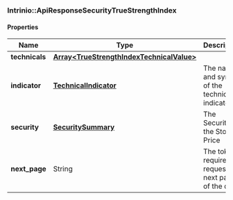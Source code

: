 

[//]: # (CLASS:Intrinio::ApiResponseSecurityTrueStrengthIndex)

[//]: # (KIND:object)

### Intrinio::ApiResponseSecurityTrueStrengthIndex

#### Properties

[//]: # (START_DEFINITION)

Name | Type | Description
------------ | ------------- | -------------
**technicals** | [**Array&lt;TrueStrengthIndexTechnicalValue&gt;**](TrueStrengthIndexTechnicalValue.md) |  &nbsp;
**indicator** | [**TechnicalIndicator**](TechnicalIndicator.md) | The name and symbol of the technical indicator &nbsp;
**security** | [**SecuritySummary**](SecuritySummary.md) | The Security of the Stock Price &nbsp;
**next_page** | String | The token required to request the next page of the data &nbsp;

[//]: # (END_DEFINITION)


[//]: # (CONTAINED_CLASS:Intrinio::TrueStrengthIndexTechnicalValue)


[//]: # (CONTAINED_CLASS:Intrinio::TechnicalIndicator)


[//]: # (CONTAINED_CLASS:Intrinio::SecuritySummary)



